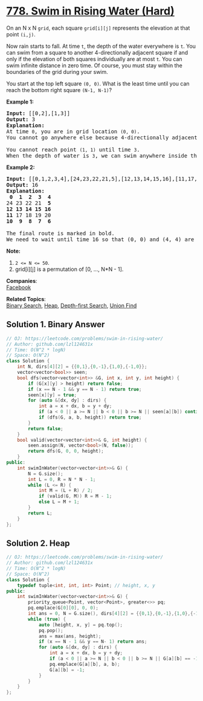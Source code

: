 # [778. Swim in Rising Water (Hard)](https://leetcode.com/problems/swim-in-rising-water/)

<p>On an N x N <code>grid</code>, each square <code>grid[i][j]</code> represents the elevation at that point <code>(i,j)</code>.</p>

<p>Now rain starts to fall. At time <code>t</code>, the depth of the water everywhere is <code>t</code>. You can swim from a square to another 4-directionally adjacent square if and only if the elevation of both squares individually are&nbsp;at most&nbsp;<code>t</code>. You can swim infinite distance in zero time. Of course, you must stay within the boundaries of the grid during your swim.</p>

<p>You start at the top left square <code>(0, 0)</code>. What is the least time until you can reach the bottom right square <code>(N-1, N-1)</code>?</p>

<p><strong>Example 1:</strong></p>

<pre><strong>Input:</strong> [[0,2],[1,3]]
<strong>Output:</strong> 3
<strong>Explanation:</strong>
At time <code>0</code>, you are in grid location <code>(0, 0)</code>.
You cannot go anywhere else because 4-directionally adjacent neighbors have a higher elevation than t = 0.

You cannot reach point <code>(1, 1)</code> until time <code>3</code>.
When the depth of water is <code>3</code>, we can swim anywhere inside the grid.
</pre>

<p><strong>Example 2:</strong></p>

<pre><strong>Input:</strong> [[0,1,2,3,4],[24,23,22,21,5],[12,13,14,15,16],[11,17,18,19,20],[10,9,8,7,6]]
<strong>Output:</strong> 16
<strong>Explanation:</strong>
<strong> 0  1  2  3  4</strong>
24 23 22 21  <strong>5</strong>
<strong>12 13 14 15 16</strong>
<strong>11</strong> 17 18 19 20
<strong>10  9  8  7  6</strong>

The final route is marked in bold.
We need to wait until time 16 so that (0, 0) and (4, 4) are connected.
</pre>

<p><strong>Note:</strong></p>

<ol>
	<li><code>2 &lt;= N &lt;= 50</code>.</li>
	<li>grid[i][j] is a permutation of [0, ..., N*N - 1].</li>
</ol>


**Companies**:  
[Facebook](https://leetcode.com/company/facebook)

**Related Topics**:  
[Binary Search](https://leetcode.com/tag/binary-search/), [Heap](https://leetcode.com/tag/heap/), [Depth-first Search](https://leetcode.com/tag/depth-first-search/), [Union Find](https://leetcode.com/tag/union-find/)

## Solution 1. Binary Answer

```cpp
// OJ: https://leetcode.com/problems/swim-in-rising-water/
// Author: github.com/lzl124631x
// Time: O(N^2 * logN)
// Space: O(N^2)
class Solution {
    int N, dirs[4][2] = {{0,1},{0,-1},{1,0},{-1,0}};
    vector<vector<bool>> seen;
    bool dfs(vector<vector<int>> &G, int x, int y, int height) {
        if (G[x][y] > height) return false;
        if (x == N - 1 && y == N - 1) return true;
        seen[x][y] = true;
        for (auto &[dx, dy] : dirs) {
            int a = x + dx, b = y + dy;
            if (a < 0 || a >= N || b < 0 || b >= N || seen[a][b]) continue;
            if (dfs(G, a, b, height)) return true;
        }
        return false;
    }
    bool valid(vector<vector<int>>& G, int height) {
        seen.assign(N, vector<bool>(N, false));
        return dfs(G, 0, 0, height);
    }
public:
    int swimInWater(vector<vector<int>>& G) {
        N = G.size();
        int L = 0, R = N * N - 1;
        while (L <= R) {
            int M = (L + R) / 2;
            if (valid(G, M)) R = M - 1;
            else L = M + 1;
        }
        return L;
    }
};
```

## Solution 2. Heap

```cpp
// OJ: https://leetcode.com/problems/swim-in-rising-water/
// Author: github.com/lzl124631x
// Time: O(N^2 * logN)
// Space: O(N^2)
class Solution {
    typedef tuple<int, int, int> Point; // height, x, y
public:
    int swimInWater(vector<vector<int>>& G) {
        priority_queue<Point, vector<Point>, greater<>> pq;
        pq.emplace(G[0][0], 0, 0);
        int ans = 0, N = G.size(), dirs[4][2] = {{0,1},{0,-1},{1,0},{-1,0}};
        while (true) {
            auto [height, x, y] = pq.top();
            pq.pop();
            ans = max(ans, height);
            if (x == N - 1 && y == N- 1) return ans;
            for (auto &[dx, dy] : dirs) {
                int a = x + dx, b = y + dy;
                if (a < 0 || a >= N || b < 0 || b >= N || G[a][b] == -1) continue;
                pq.emplace(G[a][b], a, b);
                G[a][b] = -1;
            }
        }
    }
};
```